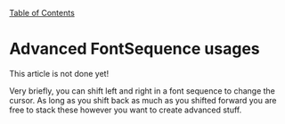[Table of Contents](../table_of_contents.md)

# Advanced FontSequence usages
This article is not done yet!

Very briefly, you can shift left and right in a font sequence to change the
cursor. As long as you shift back as much as you shifted forward you are free
to stack these however you want to create advanced stuff.